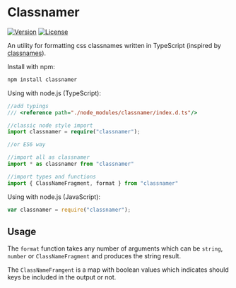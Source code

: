 Classnamer
===========

[![Version](http://img.shields.io/npm/v/classnamer.svg)](https://www.npmjs.org/package/classnamer)
[![License](http://img.shields.io/:license-mit-blue.svg)](http://badges.mit-license.org)

An utility for formatting css classnames written in TypeScript (inspired by [classnames](https://github.com/JedWatson/classnames)).

Install with npm:

```sh
npm install classnamer
```

Using with node.js (TypeScript):

```TypeScript
//add typings
/// <reference path="./node_modules/classnamer/index.d.ts"/>

//classic node style import
import classnamer = require("classnamer");

//or ES6 way

//import all as classnamer
import * as classnamer from "classnamer"

//import types and functions
import { ClassNameFragment, format } from "classnamer"
```

Using with node.js (JavaScript):

```JavaScript
var classnamer = require("classnamer");
```

## Usage
The `format` function takes any number of arguments which can be `string`,
`number` or `ClassNameFragment` and produces the string result.

The `ClassNameFramgent` is a map with boolean values which indicates should
keys be included in the output or not.
